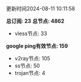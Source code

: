 更新时间2024-08-11 10:11:58

**总订阅: 23**
**总节点: 4862**
- vless节点: 33

**google ping有效节点: 159**
- v2ray节点: 105
- ss节点: 50
- trojan节点: 4
